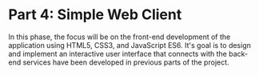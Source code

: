 # Part 4: Simple Web Client
In this phase, the focus will be on the front-end development of the application using HTML5, CSS3, and JavaScript ES6. It's goal is to design and implement an interactive user interface that connects with the back-end services have been developed in previous parts of the project.
